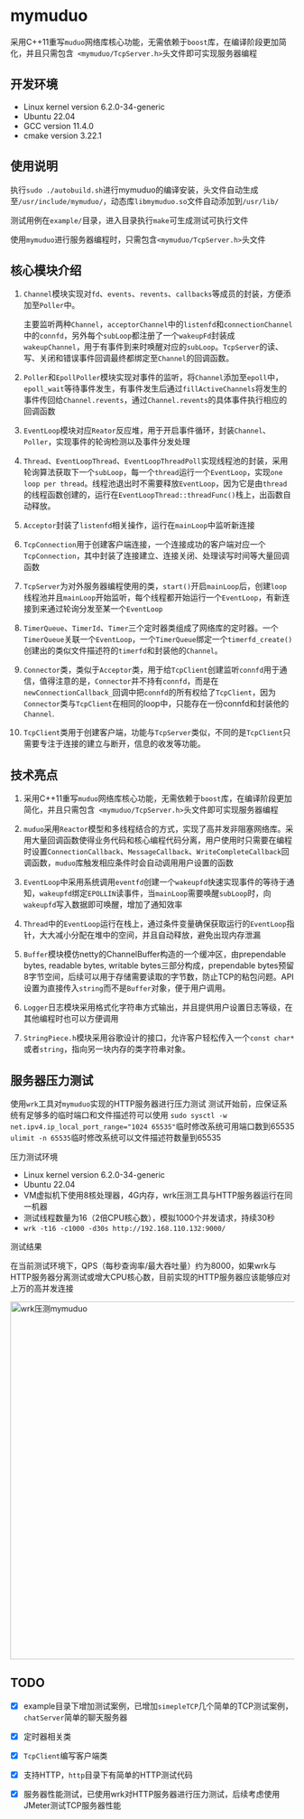 # mymuduo

采用C++11重写`muduo`网络库核心功能，无需依赖于`boost`库，在编译阶段更加简化，并且只需包含` <mymuduo/TcpServer.h>`头文件即可实现服务器编程

## 开发环境

- Linux kernel version 6.2.0-34-generic
- Ubuntu 22.04
- GCC version 11.4.0
- cmake version 3.22.1

## 使用说明

执行`sudo ./autobuild.sh`进行mymuduo的编译安装，头文件自动生成至`/usr/include/mymuduo/`，动态库`libmymuduo.so`文件自动添加到`/usr/lib/`

测试用例在`example/`目录，进入目录执行`make`可生成测试可执行文件

使用`mymuduo`进行服务器编程时，只需包含`<mymuduo/TcpServer.h>`头文件

## 核心模块介绍

1. `Channel`模块实现对`fd`、`events`、`revents`、`callbacks`等成员的封装，方便添加至`Poller`中。

   主要监听两种`Channel`，`acceptorChannel`中的`listenfd`和`connectionChannel`中的`connfd`，另外每个`subLoop`都注册了一个`wakeupFd`封装成`wakeupChannel`，用于有事件到来时唤醒对应的`subLoop`。`TcpServer`的读、写、关闭和错误事件回调最终都绑定至`Channel`的回调函数。

2. `Poller`和`EpollPoller`模块实现对事件的监听，将`Channel`添加至`epoll`中，`epoll_wait`等待事件发生，有事件发生后通过`fillActiveChannels`将发生的事件传回给`Channel.revents`，通过`Channel.revents`的具体事件执行相应的回调函数

3. `EventLoop`模块对应`Reator`反应堆，用于开启事件循环，封装`Channel`、`Poller`，实现事件的轮询检测以及事件分发处理

4. `Thread`、`EventLoopThread`、`EventLoopThreadPoll`实现线程池的封装，采用轮询算法获取下一个`subLoop`，每一个`thread`运行一个`EventLoop`，实现`one loop per thread`。线程池退出时不需要释放`EventLoop`，因为它是由`thread`的线程函数创建的，运行在`EventLoopThread::threadFunc()`栈上，出函数自动释放。

5. `Acceptor`封装了`listenfd`相关操作，运行在`mainLoop`中监听新连接

6. `TcpConnection`用于创建客户端连接，一个连接成功的客户端对应一个`TcpConnection`，其中封装了连接建立、连接关闭、处理读写时间等大量回调函数

7. `TcpServer`为对外服务器编程使用的类，`start()`开启`mainLoop`后，创建`loop`线程池并且`mainLoop`开始监听，每个线程都开始运行一个`EventLoop`，有新连接到来通过轮询分发至某一个`EventLoop`

8. `TimerQueue`、`TimerId`、`Timer`三个定时器类组成了网络库的定时器。一个`TimerQueue`关联一个`EventLoop`，一个`TimerQueue`绑定一个`timerfd_create()`创建出的类似文件描述符的`timerfd`和封装他的`Channel`。

9. `Connector`类，类似于`Acceptor`类，用于给`TcpClient`创建监听`connfd`用于通信，值得注意的是，`Connector`并不持有`connfd`，而是在`newConnectionCallback_`回调中把`connfd`的所有权给了`TcpClient`，因为`Connector`类与`TcpClient`在相同的loop中，只能存在一份connfd和封装他的`Channel`.

10. `TcpClient`类用于创建客户端，功能与`TcpServer`类似，不同的是`TcpClient`只需要专注于连接的建立与断开，信息的收发等功能。

## 技术亮点

1. 采用C++11重写`muduo`网络库核心功能，无需依赖于`boost`库，在编译阶段更加简化，并且只需包含` <mymuduo/TcpServer.h>`头文件即可实现服务器编程

2. `muduo`采用`Reactor`模型和多线程结合的方式，实现了高并发非阻塞网络库。采用大量回调函数使得业务代码和核心编程代码分离，用户使用时只需要在编程时设置`ConnectionCallback`、`MessageCallback`、`WriteCompleteCallback`回调函数，`muduo`库触发相应条件时会自动调用用户设置的函数

3. `EventLoop`中采用系统调用`eventfd`创建一个`wakeupfd`快速实现事件的等待于通知，`wakeupfd`绑定`EPOLLIN`读事件，当`mainLoop`需要唤醒`subLoop`时，向`wakeupfd`写入数据即可唤醒，增加了通知效率

4. `Thread`中的`EventLoop`运行在栈上，通过条件变量确保获取运行的`EventLoop`指针，大大减小分配在堆中的空间，并且自动释放，避免出现内存泄漏

5. `Buffer`模块模仿netty的ChannelBuffer构造的一个缓冲区，由prependable bytes, readable bytes, writable bytes三部分构成，prependable bytes预留8字节空间，后续可以用于存储需要读取的字节数，防止TCP的粘包问题。API设置为直接传入`string`而不是`Buffer`对象，便于用户调用。

6. `Logger`日志模块采用格式化字符串方式输出，并且提供用户设置日志等级，在其他编程时也可以方便调用

7. `StringPiece.h`模块采用谷歌设计的接口，允许客户轻松传入一个`const char*`或者`string`，指向另一块内存的类字符串对象。

## 服务器压力测试
使用`wrk`工具对`mymuduo`实现的HTTP服务器进行压力测试
测试开始前，应保证系统有足够多的临时端口和文件描述符可以使用
`sudo sysctl -w net.ipv4.ip_local_port_range="1024 65535"`临时修改系统可用端口数到65535
`ulimit -n 65535`临时修改系统可以文件描述符数量到65535

压力测试环境
- Linux kernel version 6.2.0-34-generic
- Ubuntu 22.04
- VM虚拟机下使用8核处理器，4G内存，wrk压测工具与HTTP服务器运行在同一机器
- 测试线程数量为16（2倍CPU核心数），模拟1000个并发请求，持续30秒
- `wrk -t16 -c1000 -d30s http://192.168.110.132:9000/`

测试结果

在当前测试环境下，QPS（每秒查询率/最大吞吐量）约为8000，如果wrk与HTTP服务器分离测试或增大CPU核心数，目前实现的HTTP服务器应该能够应对上万的高并发连接

<img width="634" alt="wrk压测mymuduo" src="https://github.com/PengJiahao7890/mymuduo/assets/117962918/70b6ead7-42cd-4aa3-88b9-16d22c0b3ab7">


## TODO

- [x] example目录下增加测试案例，已增加`simepleTCP`几个简单的TCP测试案例，`chatServer`简单的聊天服务器

- [x] 定时器相关类

- [x] `TcpClient`编写客户端类

- [x] 支持HTTP，`http`目录下有简单的HTTP测试代码

- [x] 服务器性能测试，已使用wrk对HTTP服务器进行压力测试，后续考虑使用JMeter测试TCP服务器性能
